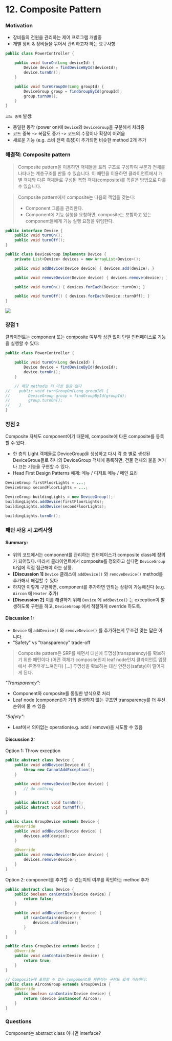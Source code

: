 # 12. Composite Pattern

### Motivation

- 장비들의 전원을 관리하는 제어 프로그램 개발중
- 개별 장비 & 장비들을 묶어서 관리하고자 하는 요구사항

```java
public class PowerController {

    public void turnOn(Long deviceId) {
        Device device = findDeviceById(deviceId);
        device.turnOn();
    }

    public void turnGroupOn(Long groupId) {
        DeviceGroup group = findGroupById(groupId);
        group.turnOn();
    }
}
```

`코드 중복` 발생:
- 동일한 동작 (power on)에 `Device`와 `DeviceGroup`을 구분해서 처리중
- 코드 중복 -> 복잡도 증가 -> 코드의 수정이나 확장이 어려움
- 새로운 기능 (e.g. 소비 전력 측정)이 추가되면 비슷한 method 2개 추가


### 해결책: Composite pattern

> Composite pattern을 이용하면 객체들을 트리 구조로 구성하여 부분과 전체를 나타내는 계층구조를 만들 수 있습니다.
> 이 패턴을 이용하면 클라이언트에서 개별 객체와 다른 객체들로 구성된 복합 객체(composite)를 똑같은 방법으로 다룰 수 있습니다.

> Composite pattern에서 composite는 다음의 책임을 갖는다:
> - Component 그룹을 관리한다.
> - Component에 기능 실행을 요청하면, composite는 포함하고 있는 component들에게 기능 실행 요청을 위임한다. 

```java
public interface Device {
    public void turnOn();
    public void turnOff();
}

public class DeviceGroup implements Device {
    private List<Device> devices = new ArrayList<Device>();

    public void addDevice(Device device) { devices.add(device); }

    public void removeDevice(Device device) { devices.remove(device); }

    public void turnOn() { devices.forEach(Device::turnOn); }

    public void turnOff() { devices.forEach(Device::turnOff); }
}
```

![](resources/composite_pattern_head_first.jpeg)

### 장점 1

클라이언트는 component 또는 composite 여부와 상관 없이 단일 인터페이스로 기능을 실행할 수 있다:

```java
public class PowerController {

    public void turnOn(Long deviceId) {
        Device device = findDeviceById(deviceId);
        device.turnOn();
    }

    // 해당 method는 더 이상 필요 없다
//    public void turnGroupOn(Long groupId) {
//        DeviceGroup group = findGroupById(groupId);
//        group.turnOn();
//    }
}
```

### 장점 2

Composite 자체도 component이기 때문에, composite에 다른 composite를 등록할 수 있다.
- 한 층의 Light 객체들로 DeviceGroup을 생성하고 다시 각 층 별로 생성된 DeviceGroue들로 하나의 DeviceGroup 객체에 등록하면, 건물 전체의 불을 켜거나 끄는 기능을 구현할 수 있다.
- Head First Design Patterns 예제: 메뉴 / 디저트 메뉴 / 메인 요리

```java
DeviceGroup firstFloorLights = ...;
DeviceGroup secondFloorLights = ...;

DeviceGroup buildingLights = new DeviceGroup();
buildingLights.addDevice(firstFloorLights);
buildingLights.addDevice(secondFloorLights);

buildingLights.turnOn();
```

### 패턴 사용 시 고려사항

#### Summary: 

- 위의 코드에서는 component를 관리하는 인터페이스가 composite class에 정의가 되어있다. 따라서 클라이언트에서 composite를 정의하고 싶다면 `DeviceGroup` 타입에 직접 접근해야 하는 상황.
- **[Discussion 1]** `Device` 클래스에 `addDevice()` 와 `removeDevice()` method를 추가해서 해결할 수 있다
- 하지만 이렇게 구현하면, component를 추가하면 안되는 상황이 가능해진다 (e.g. `Aircon` 에 `Heater` 추가)
- **[Discussion 2]** 이를 해결하기 위해 `Device` 에 `addDevice()` 는 exception이 발생하도록 구현을 하고, `DeviceGroup` 에서 적절하게 override 하도록.


#### Discussion 1:

- `Device` 에 `addDevice()` 와 `removeDevice()` 를 추가하는게 무조건 맞는 답은 아니다.
- "Safety" vs "transparency" trade-off

> Composite pattern은 SRP를 깨면서 대신에 투명성(transparency)를 확보하기 위한 패턴이다
> (어떤 객체가 composite인지 leaf node인지 클라이언트 입장에서 *투명하게* 느껴진다)
> [...] 투명성을 확보하는 대신 안전성(safety)이 떨어지게 된다.

*"Transparency"*:
- Component와 composite를 동일한 방식으로 처리
- Leaf node (component)가 거의 발생하지 않는 구조면 transparency를 더 우선순위에 둘 수 있음

*"Safety"*:
- Leaf에서 의미없는 operation(e.g. add / remove)을 시도할 수 있음


#### Discussion 2:

Option 1: Throw exception

```java
public abstract class Device {
    public void addDevice(Device d) {
        throw new CannotAddException();
    }

    public void removeDevice(Device device) {
        // do nothing
    }

    public abstract void turnOn();
    public abstract void turnOff();
}

public class GroupDevice extends Device {
    @Override
    public void addDevice(Device device) {
        devices.add(device);
    }

    @Override
    public void removeDevice(Device device) {
        devices.remove(device);
    }
}
```

Option 2: component를 추가할 수 있는지의 여부를 확인하는 method 추가

```java
public abstract class Device {
    public boolean canContain(Device device) {
        return false;
    }

    public void addDevice(Device device) {
        if (canContain(device)) {
            devices.add(device);
        }
    }
}

public class GroupDevice extends Device {
    @Override
    public void canContain(Device device) {
        return true;
    }
}

// Composite에 포함할 수 있는 component를 제한하는 구현도 쉽게 가능하다:
public class AirconGroup extends GroupDevice {
    @Override
    public boolean canContain(Device device) {
        return (device instanceof Aircon);
    }
}
```

### Questions

Component는 abstract class 아니면 interface?
